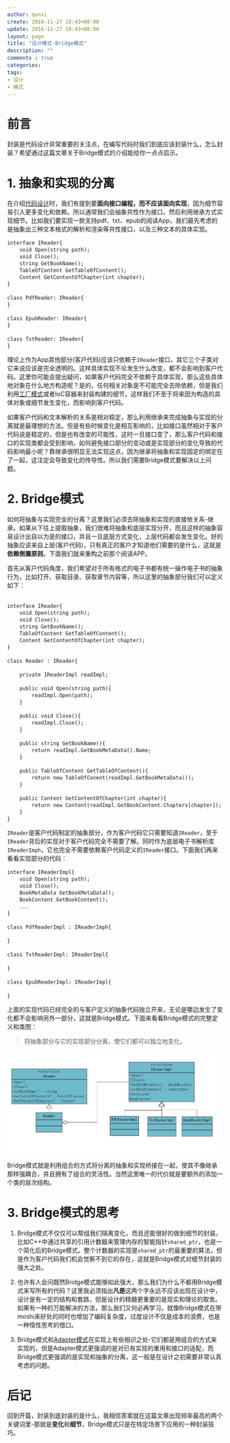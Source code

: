 ```yaml
---
author: qunxi
create: 2016-11-27 18:43+08:00
update: 2016-11-27 18:43+08:00
layout: page
title: "设计模式-Bridge模式"
description: ""
comments : true
categories:
tags:
- 设计
- 模式
---
```

# 前言

封装是代码设计非常重要的关注点，在编写代码时我们到底应该封装什么，怎么封装？希望通过这篇文章关于Bridge模式的介绍能给你一点点启示。
<!--more-->

# 1. 抽象和实现的分离

在介绍[代码设计](https://qunxi.github.io/2017/01/30/object-oriented-design.html)时，我们有提到要**面向接口编程，而不应该面向实现**，因为细节容易引入更多变化和依赖。所以通常我们会抽象共性作为接口，然后利用继承方式实现细节。比如我们要实现一款支持pdf、txt、epub的阅读App，我们最先考虑的是抽象出三种文本格式的解析和渲染等共性接口，以及三种文本的具体实现。

```
interface IReader{
    void Open(string path);
    void Close();
    string GetBookName();
    TableOfContent GetTableOfContent();
    Content GetContentOfChapter(int chapter);
}

class PdfReader: IReader{
}

class EpubReader: IReader{
}

class TxtReader: IReader{
}
```

理论上作为App其他部分(客户代码)应该只依赖于`IReader`接口，其它三个子类对它来说应该是完全透明的。这样具体实现不论发生什么改变，都不会影响到客户代码。这里你可能会提出疑问，如果客户代码完全不依赖于具体实现，那么这些具体地对象在什么地方构造呢？是的，任何相关对象是不可能完全去除依赖，但是我们利用[工厂模式](https://qunxi.github.io/2017/02/18/design-pattern-factory.html)或者IoC容器来封装构建的细节，这样我们不至于将来因为构造的具体对象或细节发生变化，而影响到客户代码。

如果客户代码和文本解析的关系是相对稳定，那么利用继承来完成抽象与实现的分离就是最理想的方法。但是有些时候变化是相互影响的，比如接口虽然相对于客户代码说是稳定的，但是也有改变的可能性，这时一旦接口变了，那么客户代码和接口的实现类都会受到影响，如何避免接口部分的变动或是实现部分的变化导致的代码影响最小呢？靠继承很明显无法实现这点，因为继承将抽象和实现固定的绑定在了一起，这注定会导致变化的传导性。所以我们需要Bridge模式要解决以上问题。

# 2. Bridge模式

如何将抽象与实现完全的分离？这里我们必须去除抽象和实现的直接依关系-继承。如果从下往上提取抽象，我们很难将抽象和底层实现分开，而且这样的抽象容易设计出自以为是的接口，并且一旦底层方式变化，上层代码都会发生变化。好的抽象应该来自上层(客户代码)，只有真正的客户才知道他们需要的是什么，这就是**依赖倒置原则**。下面我们就来重构之前那个阅读APP。

首先从客户代码角度，我们希望对于所有格式的电子书都有统一操作电子书的抽象行为，比如打开、获取目录、获取章节内容等，所以这里的抽象部分我们可以定义如下：

```

interface IReader{
    void Open(string path);
    void Close();
    string GetBookName();
    TableOfContent GetTableOfContent();
    Content GetContentOfChapter(int chapter);
}

class Reader : IReader{

    private IReaderImpl readImpl;

    public void Open(string path){
        readImpl.Open(path);
    }

    public void Close(){
        readImpl.Close();
    }

    public string GetBookName(){
        return readImpl.GetBookMetaData().Name;
    }

    public TableOfContent GetTableOfContent(){
        return new TableOfConent(readImpl.GetBookMetaData());
    }

    public Content GetContentOfChapter(int chapter){
        return new Content(readImpl.GetBookContent.Chapters[chapter]);
    }
}
```
`IReader`是客户代码制定的抽象部分，作为客户代码它只需要知道`IReader`，至于`IReader`背后的实现对于客户代码完全不需要了解。同时作为底层电子书解析库`IReaderImph`，它也完全不需要依赖客户代码定义的`IReader`接口。下面我们再来看看实现部分的代码：

```
interface IReaderImpl{
    void Open(string path);
    void Close();
    BookMetaData GetBookMetaData();
    BookContent GetBookContent(); 
    ...
}

class PdfReaderImpl : IReaderImph{

}

class TxtReaderImpl: IReaderImpl{

}

class EpubReaderImpl: IReaderImpl{

}

```
上面的实现代码已经完全的与客户定义的抽象代码独立开来，无论是哪边发生了变化都不会影响另外一部分，这就是Bridge模式。下面来看看Bridge模式的完整定义和类图：
> 将抽象部分与它的实现部分分离，使它们都可以独立地变化。

![bridge pattern](/post-images/2017_7_20_bridge_pattern.png)

Bridge模式就是利用组合的方式将分离的抽象和实现桥接在一起，使其不像继承那样强耦合，并且拥有了组合的灵活性。当然这里唯一的代价就是要额外的添加一个类的层次结构。

# 3. Bridge模式的思考

1. Bridge模式不仅仅可以帮组我们隔离变化，而且还能很好的做到细节的封装。比如C++中通过共享的引用计数器来管理内存的智能指针`shared_ptr`，也是一个简化后的Bridge模式。整个计数器的实现是`shared_ptr`的最重要的算法，但是作为客户代码我们机会觉察不到它的存在，这就是Bridge模式对细节封装的强大之处。

2. 也许有人会问既然Bridge模式能够如此强大，那么我们为什么不都用Bridge模式来写所有的代码？这里我必须指出**凡是**这两个字永远不应该出现在设计中，设计是有一定的结构和套路，但是设计的精髓更重要的是现实和理论的取舍。如果有一种的万能解决的方法，那么我们又何必再学习。就像Bridge模式在带moshi来好处的同时也增加了编码复杂度，过度设计不仅是成本的浪费，也是一种惰性思考的借口。

3. Bridge模式和[Adapter模式](https://qunxi.github.io/2017/03/25/design-pattern-adapter.html)在实现上有些相识之处-它们都是用组合的方式来实现的，但是Adapter模式更强调的是对已有实现的重用和接口的适配，而Bridge模式更强调的是实现和抽象的分离，这一般是在设计之初需要非常认真考虑的问题。


# 后记

回到开篇，封装到底封装的是什么，我相信答案就在这篇文章出现频率最高的两个关键词里-那就是**变化**和**细节**，Bridge模式只是在特定场景下应用的一种封装技巧。
